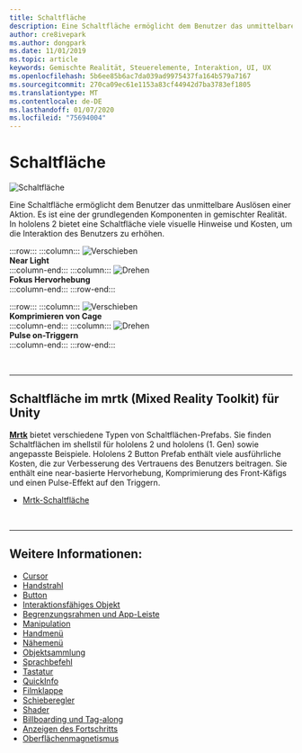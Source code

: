```yaml
---
title: Schaltfläche
description: Eine Schaltfläche ermöglicht dem Benutzer das unmittelbare Auslösen einer Aktion. Es ist eine der grundlegenden Komponenten in gemischter Realität.
author: cre8ivepark
ms.author: dongpark
ms.date: 11/01/2019
ms.topic: article
keywords: Gemischte Realität, Steuerelemente, Interaktion, UI, UX
ms.openlocfilehash: 5b6ee85b6ac7da039ad9975437fa164b579a7167
ms.sourcegitcommit: 270ca09ec61e1153a83cf44942d7ba3783ef1805
ms.translationtype: MT
ms.contentlocale: de-DE
ms.lasthandoff: 01/07/2020
ms.locfileid: "75694004"
---
```

# <a name="button"></a>Schaltfläche

![Schaltfläche](images/UX/UX_Hero_Button.jpg)

Eine Schaltfläche ermöglicht dem Benutzer das unmittelbare Auslösen einer Aktion. Es ist eine der grundlegenden Komponenten in gemischter Realität. In hololens 2 bietet eine Schaltfläche viele visuelle Hinweise und Kosten, um die Interaktion des Benutzers zu erhöhen. 


:::row:::
    :::column:::
       ![Verschieben](images/UX/UX_Button_Affordance_ProximityLight.jpg)<br>
       **Near Light**<br>
    :::column-end:::
    :::column:::
       ![Drehen](images/UX/UX_Button_Affordance_FocusHighlight.jpg)<br>
        **Fokus Hervorhebung**<br>
    :::column-end:::
:::row-end:::

:::row:::
    :::column:::
       ![Verschieben](images/UX/UX_Button_Affordance_Compression.jpg)<br>
       **Komprimieren von Cage**<br>
    :::column-end:::
    :::column:::
       ![Drehen](images/UX/UX_Button_Affordance_Pulse.jpg)<br>
        **Pulse on-Triggern**<br>
    :::column-end:::
:::row-end:::

<br>


---

## <a name="button-in-mrtkmixed-reality-toolkit-for-unity"></a>Schaltfläche im mrtk (Mixed Reality Toolkit) für Unity
**[Mrtk](https://github.com/Microsoft/MixedRealityToolkit-Unity)** bietet verschiedene Typen von Schaltflächen-Prefabs. Sie finden Schaltflächen im shellstil für hololens 2 und hololens (1. Gen) sowie angepasste Beispiele. Hololens 2 Button Prefab enthält viele ausführliche Kosten, die zur Verbesserung des Vertrauens des Benutzers beitragen. Sie enthält eine near-basierte Hervorhebung, Komprimierung des Front-Käfigs und einen Pulse-Effekt auf den Triggern.

* [Mrtk-Schaltfläche](https://microsoft.github.io/MixedRealityToolkit-Unity/Documentation/README_Button.html)



<br>

---


## <a name="see-also"></a>Weitere Informationen:

* [Cursor](cursors.md)
* [Handstrahl](point-and-commit.md)
* [Button](button.md)
* [Interaktionsfähiges Objekt](interactable-object.md)
* [Begrenzungsrahmen und App-Leiste](app-bar-and-bounding-box.md)
* [Manipulation](direct-manipulation.md)
* [Handmenü](hand-menu.md)
* [Nähemenü](near-menu.md)
* [Objektsammlung](object-collection.md)
* [Sprachbefehl](voice-input.md)
* [Tastatur](keyboard.md)
* [QuickInfo](tooltip.md)
* [Filmklappe](slate.md)
* [Schieberegler](slider.md)
* [Shader](shader.md)
* [Billboarding und Tag-along](billboarding-and-tag-along.md)
* [Anzeigen des Fortschritts](progress.md)
* [Oberflächenmagnetismus](surface-magnetism.md)
